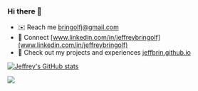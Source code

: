 ### Hi there 👋

- ✉️ Reach me [bringolfj@gmail.com](mailto::bringolfj@gmail.com)
- 🤝 Connect [www.linkedin.com/in/jeffreybringolf](www.linkedin.com/in/jeffreybringolf)
- 💼 Check out my projects and experiences [jeffbrin.github.io](jeffbrin.github.io)

[![Jeffrey's GitHub stats](https://github-readme-stats.vercel.app/api?username=jeffbrin)](https://github.com/anuraghazra/github-readme-stats)



<!--
**jeffbrin/jeffbrin** is a ✨ _special_ ✨ repository because its `README.md` (this file) appears on your GitHub profile.

Here are some ideas to get you started:

- 🔭 I’m currently working on ...
- 🌱 I’m currently learning ...
- 👯 I’m looking to collaborate on ...
- 🤔 I’m looking for help with ...
- 💬 Ask me about ...
- 📫 How to reach me: ...
- 😄 Pronouns: ...
- ⚡ Fun fact: ...
-->

![](https://komarev.com/ghpvc/?username=jeffbrin)
